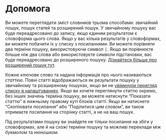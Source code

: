 # Допомога
Ви можете переглядати зміст словників трьома способами: звичайний пошук, пошук статей та розширений пошук. У звичайному пошуку вас буде переадресовано до запису, якщо єдиним результатом є словоформа цього слова. Якщо у вас кілька результатів у словоформах, ви можете побачити їх у списку з посиланнями. Ви можете порівняти два терміни пошуку, використовуючи символ <kbd>|</kbd>. Якщо ви порівнюєте більше ніж два слова або використовуєте символи підстановки, вас буде переадресовано до розширеного пошуку. [Дізнайтеся більше про розширений пошук тут](/ukr/help/advanced).

Кожне ключове слово та надана інформація про нього називаються _статтею_. Повні статті відображаються як результати пошуку у звичайному та розширеному пошуках, якщо ви не [увімкнули перегляд списку в налаштуваннях](/ukr/settings).
Якщо ви хочете переглянути статтю окремо, без інших значень терміна пошуку, ви можете натиснути “Показати статтю” в нижньому правому куті блоків статті. Якщо ви натиснете “Скопіювати посилання” або “Поділитися цим словом”, ви також отримаєте посилання на сторінку статті, а не на ваш пошук.

Під результатами пошуку ви знайдете не тільки посилання на збіги у словоформах, але й на схожі терміни пошуку та можливі переклади між _букмолом_ та _нюношком_.
